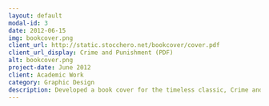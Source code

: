 ```yaml
---
layout: default
modal-id: 3
date: 2012-06-15
img: bookcover.png
client_url: http://static.stocchero.net/bookcover/cover.pdf
client_url_display: Crime and Punishment (PDF)
alt: bookcover.png
project-date: June 2012
client: Academic Work
category: Graphic Design
description: Developed a book cover for the timeless classic, Crime and Punishment.
---
```

